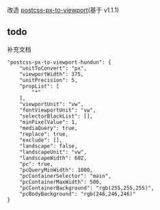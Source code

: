 改造 [postcss-px-to-viewport](https://github.com/evrone/postcss-px-to-viewport)(基于 v1.1.1)

## todo

补充文档

```
"postcss-px-to-viewport-hundun": {
    "unitToConvert": "px",
    "viewportWidth": 375,
    "unitPrecision": 5,
    "propList": [
        "*"
    ],
    "viewportUnit": "vw",
    "fontViewportUnit": "vw",
    "selectorBlackList": [],
    "minPixelValue": 1,
    "mediaQuery": true,
    "replace": true,
    "exclude": [],
    "landscape": false,
    "landscapeUnit": "vw",
    "landscapeWidth": 602,
    "pc": true,
    "pcQueryMinWidth": 1000,
    "pcContainerSelector": "main",
    "pcContainerMaxWidth": 500,
    "pcContainerBackground": "rgb(255,255,255)",
    "pcBodyBackground": "rgb(246,246,246)"
}
```
